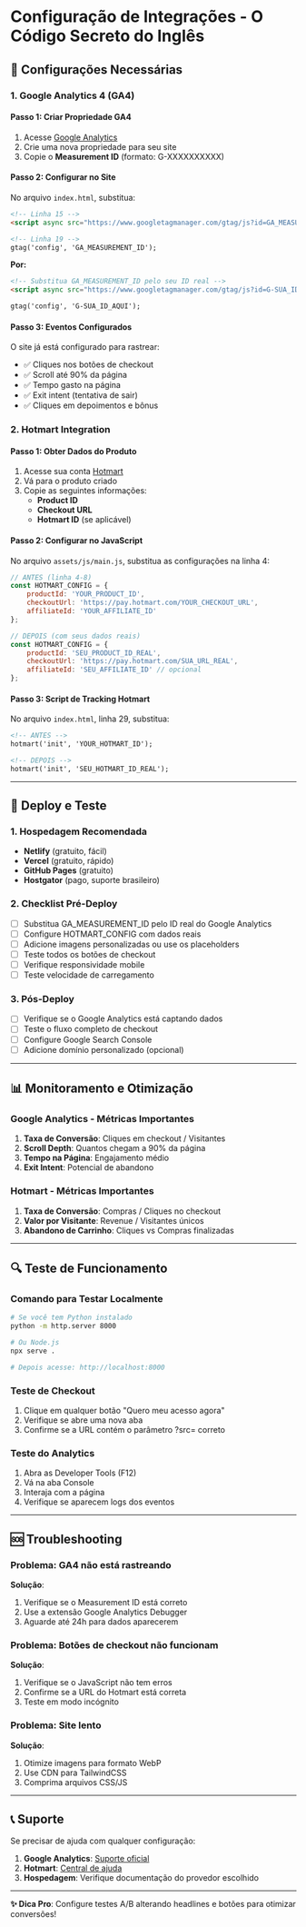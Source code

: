 # Configuração de Integrações - O Código Secreto do Inglês

## 🔧 Configurações Necessárias

### 1. Google Analytics 4 (GA4)

#### Passo 1: Criar Propriedade GA4
1. Acesse [Google Analytics](https://analytics.google.com/)
2. Crie uma nova propriedade para seu site
3. Copie o **Measurement ID** (formato: G-XXXXXXXXXX)

#### Passo 2: Configurar no Site
No arquivo `index.html`, substitua:
```html
<!-- Linha 15 -->
<script async src="https://www.googletagmanager.com/gtag/js?id=GA_MEASUREMENT_ID"></script>

<!-- Linha 19 -->
gtag('config', 'GA_MEASUREMENT_ID');
```

**Por:**
```html
<!-- Substitua GA_MEASUREMENT_ID pelo seu ID real -->
<script async src="https://www.googletagmanager.com/gtag/js?id=G-SUA_ID_AQUI"></script>

gtag('config', 'G-SUA_ID_AQUI');
```

#### Passo 3: Eventos Configurados
O site já está configurado para rastrear:
- ✅ Cliques nos botões de checkout
- ✅ Scroll até 90% da página
- ✅ Tempo gasto na página
- ✅ Exit intent (tentativa de sair)
- ✅ Cliques em depoimentos e bônus

### 2. Hotmart Integration

#### Passo 1: Obter Dados do Produto
1. Acesse sua conta [Hotmart](https://hotmart.com/)
2. Vá para o produto criado
3. Copie as seguintes informações:
   - **Product ID**
   - **Checkout URL**
   - **Hotmart ID** (se aplicável)

#### Passo 2: Configurar no JavaScript
No arquivo `assets/js/main.js`, substitua as configurações na linha 4:

```javascript
// ANTES (linha 4-8)
const HOTMART_CONFIG = {
    productId: 'YOUR_PRODUCT_ID',
    checkoutUrl: 'https://pay.hotmart.com/YOUR_CHECKOUT_URL',
    affiliateId: 'YOUR_AFFILIATE_ID'
};

// DEPOIS (com seus dados reais)
const HOTMART_CONFIG = {
    productId: 'SEU_PRODUCT_ID_REAL',
    checkoutUrl: 'https://pay.hotmart.com/SUA_URL_REAL',
    affiliateId: 'SEU_AFFILIATE_ID' // opcional
};
```

#### Passo 3: Script de Tracking Hotmart
No arquivo `index.html`, linha 29, substitua:
```html
<!-- ANTES -->
hotmart('init', 'YOUR_HOTMART_ID');

<!-- DEPOIS -->
hotmart('init', 'SEU_HOTMART_ID_REAL');
```

---

## 🚀 Deploy e Teste

### 1. Hospedagem Recomendada
- **Netlify** (gratuito, fácil)
- **Vercel** (gratuito, rápido)
- **GitHub Pages** (gratuito)
- **Hostgator** (pago, suporte brasileiro)

### 2. Checklist Pré-Deploy
- [ ] Substitua GA_MEASUREMENT_ID pelo ID real do Google Analytics
- [ ] Configure HOTMART_CONFIG com dados reais
- [ ] Adicione imagens personalizadas ou use os placeholders
- [ ] Teste todos os botões de checkout
- [ ] Verifique responsividade mobile
- [ ] Teste velocidade de carregamento

### 3. Pós-Deploy
- [ ] Verifique se o Google Analytics está captando dados
- [ ] Teste o fluxo completo de checkout
- [ ] Configure Google Search Console
- [ ] Adicione domínio personalizado (opcional)

---

## 📊 Monitoramento e Otimização

### Google Analytics - Métricas Importantes
1. **Taxa de Conversão**: Cliques em checkout / Visitantes
2. **Scroll Depth**: Quantos chegam a 90% da página
3. **Tempo na Página**: Engajamento médio
4. **Exit Intent**: Potencial de abandono

### Hotmart - Métricas Importantes
1. **Taxa de Conversão**: Compras / Cliques no checkout
2. **Valor por Visitante**: Revenue / Visitantes únicos
3. **Abandono de Carrinho**: Cliques vs Compras finalizadas

---

## 🔍 Teste de Funcionamento

### Comando para Testar Localmente
```bash
# Se você tem Python instalado
python -m http.server 8000

# Ou Node.js
npx serve .

# Depois acesse: http://localhost:8000
```

### Teste de Checkout
1. Clique em qualquer botão "Quero meu acesso agora"
2. Verifique se abre uma nova aba
3. Confirme se a URL contém o parâmetro ?src= correto

### Teste do Analytics
1. Abra as Developer Tools (F12)
2. Vá na aba Console
3. Interaja com a página
4. Verifique se aparecem logs dos eventos

---

## 🆘 Troubleshooting

### Problema: GA4 não está rastreando
**Solução**: 
1. Verifique se o Measurement ID está correto
2. Use a extensão Google Analytics Debugger
3. Aguarde até 24h para dados aparecerem

### Problema: Botões de checkout não funcionam
**Solução**:
1. Verifique se o JavaScript não tem erros
2. Confirme se a URL do Hotmart está correta
3. Teste em modo incógnito

### Problema: Site lento
**Solução**:
1. Otimize imagens para formato WebP
2. Use CDN para TailwindCSS
3. Comprima arquivos CSS/JS

---

## 📞 Suporte

Se precisar de ajuda com qualquer configuração:

1. **Google Analytics**: [Suporte oficial](https://support.google.com/analytics/)
2. **Hotmart**: [Central de ajuda](https://help.hotmart.com/)
3. **Hospedagem**: Verifique documentação do provedor escolhido

---

**✨ Dica Pro**: Configure testes A/B alterando headlines e botões para otimizar conversões!



